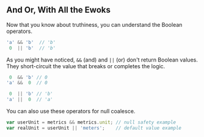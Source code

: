 ## And Or, With All the Ewoks

Now that you know about truthiness, you can understand the Boolean operators.

```js
'a' && 'b'  // 'b'
 0  || 'b'  // 'b'
```

As you might have noticed, `&&` (and) and `||` (or) don't return Boolean values. They short-circuit the value that breaks or completes the logic.

```js
 0  && 'b' // 0
'a' &&  0  // 0
```

```js
 0  || 'b' // 'b'
'a' ||  0  // 'a'
```

You can also use these operators for null coalesce.

```js
var userUnit = metrics && metrics.unit; // null safety example
var realUnit = userUnit || 'meters';    // default value example
```
